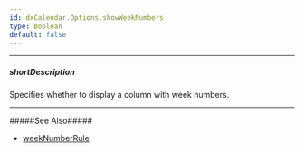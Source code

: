 ```yaml
---
id: dxCalendar.Options.showWeekNumbers
type: Boolean
default: false
---
```

---
##### shortDescription
Specifies whether to display a column with week numbers.

---

#####See Also#####
- [weekNumberRule](/Documentation/ApiReference/UI_Components/dxCalendar/Configuration/#weekNumberRule)